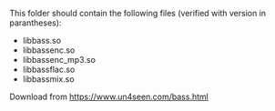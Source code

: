 This folder should contain the following files (verified with version in parantheses):

- libbass.so
- libbassenc.so
- libbassenc_mp3.so
- libbassflac.so
- libbassmix.so

Download from https://www.un4seen.com/bass.html